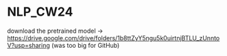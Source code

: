 # NLP_CW24

download the pretrained model -> https://drive.google.com/drive/folders/1b8ttZyY5ngu5k0uirtnjBTLU_zUnntoV?usp=sharing
(was too big for GitHub) 
